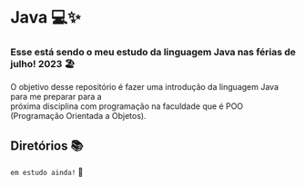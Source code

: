 # Java 💻✨

### Esse está sendo o meu estudo da **linguagem Java** nas férias de julho! 2023 🏖 <br>

O objetivo desse repositório é fazer uma introdução da linguagem Java para me preparar para a <br>
próxima disciplina com programação na faculdade que é POO (Programação Orientada a Objetos).

## Diretórios 📚
`em estudo ainda!` 🚧
